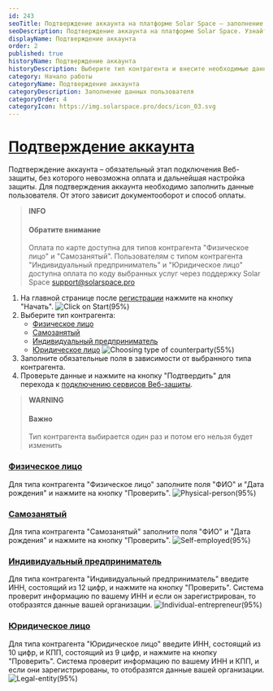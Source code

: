 ```yaml
---
id: 243
seoTitle: Подтверждение аккаунта на платформе Solar Space — заполнение профиля пользователя
seoDescription: Подтверждение аккаунта на платформе Solar Space. Узнайте, как заполнить профиль пользователя в личном кабинете. Выберите тип контрагента для дальнейшего способа оплаты
displayName: Подтверждение аккаунта
order: 2
published: true
historyName: Подтверждение аккаунта
historyDescription: Выберите тип контрагента и внесите необходимые данные для подключения сервисов
category: Начало работы
categoryName: Подтверждение аккаунта
categoryDescription: Заполнение данных пользователя
categoryOrder: 4
categoryIcon: https://img.solarspace.pro/docs/icon_03.svg
---
```


# [Подтверждение аккаунта](account-confirmation)

Подтверждение аккаунта – обязательный этап подключения Веб-защиты, без которого невозможна оплата и дальнейшая настройка защиты. Для подтверждения аккаунта необходимо заполнить данные пользователя. От этого зависит документооборот и способ оплаты. 

> **INFO**
> #### Обратите внимание 
> Оплата по карте доступна для типов контрагента "Физическое лицо" и "Самозанятый". Пользователям с типом контрагента "Индивидуальный предприниматель" и "Юридическое лицо" доступна оплата по коду выбранных услуг через поддержку Solar Space support@solarspace.pro

1. На главной странице после [регистрации]([242]) нажмите на кнопку "Начать".
![Click on Start(95%)](https://img.solarspace.pro/docs/start-page.jpg "Нажать на кнопку 'Начать'")
2. Выберите тип контрагента:
    - [Физическое лицо]([243#physical-person])
    - [Самозанятый]([243#self-employed])
    - [Индивидуальный предприниматель]([243#individual-entrepreneur])
    - [Юридическое лицо]([243#legal-entity])
![Choosing type of counterparty(55%)](https://img.solarspace.pro/docs/choosing-type-of-counterparty.jpg "Выбор типа контрагента")
3. Заполните обязательные поля в зависимости от выбранного типа контрагента.
4. Проверьте данные и нажмите на кнопку "Подтвердить" для перехода к [подключению сервисов Веб-защиты]([208]).

> **WARNING**
> #### Важно  
> Тип контрагента выбирается один раз и потом его нельзя будет изменить

### [Физическое лицо](physical-person)
Для типа контрагента "Физическое лицо" заполните поля "ФИО" и "Дата рождения" и нажмите на кнопку "Проверить".
![Physical-person(95%)](https://img.solarspace.pro/docs/physical-person.jpg "Тип контрагента 'Физическое лицо'")

### [Самозанятый](self-employed)
Для типа контрагента "Самозанятый" заполните поля "ФИО" и "Дата рождения" и нажмите на кнопку "Проверить".
![Self-employed(95%)](https://img.solarspace.pro/docs/self-employed.jpg "Тип контрагента 'Самозанятый'")

### [Индивидуальный предприниматель](individual-entrepreneur)
Для типа контрагента "Индивидуальный предприниматель" введите ИНН, состоящий из 12 цифр, и нажмите на кнопку "Проверить". Система проверит информацию по вашему ИНН и если он зарегистрирован, то отобразятся данные вашей организации.
![Individual-entrepreneur(95%)](https://img.solarspace.pro/docs/individual-entrepreneur.jpg "Тип контрагента 'Индивидуальный предприниматель'")


### [Юридическое лицо](legal-entity)
Для типа контрагента "Юридическое лицо" введите ИНН, состоящий из 10 цифр, и КПП, состоящий из 9 цифр, и нажмите на кнопку "Проверить". Система проверит информацию по вашему ИНН и КПП, и если они зарегистрированы, то отобразятся данные вашей организации.
![Legal-entity(95%)](https://img.solarspace.pro/docs/legal-entity.jpg "Тип контрагента 'Юридическое лицо'")